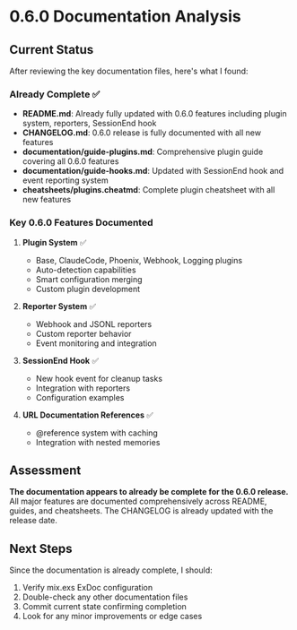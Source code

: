 # 0.6.0 Documentation Analysis

## Current Status

After reviewing the key documentation files, here's what I found:

### Already Complete ✅
- **README.md**: Already fully updated with 0.6.0 features including plugin system, reporters, SessionEnd hook
- **CHANGELOG.md**: 0.6.0 release is fully documented with all new features
- **documentation/guide-plugins.md**: Comprehensive plugin guide covering all 0.6.0 features
- **documentation/guide-hooks.md**: Updated with SessionEnd hook and event reporting system
- **cheatsheets/plugins.cheatmd**: Complete plugin cheatsheet with all new features

### Key 0.6.0 Features Documented
1. **Plugin System** ✅
   - Base, ClaudeCode, Phoenix, Webhook, Logging plugins
   - Auto-detection capabilities 
   - Smart configuration merging
   - Custom plugin development

2. **Reporter System** ✅
   - Webhook and JSONL reporters
   - Custom reporter behavior
   - Event monitoring and integration

3. **SessionEnd Hook** ✅
   - New hook event for cleanup tasks
   - Integration with reporters
   - Configuration examples

4. **URL Documentation References** ✅
   - @reference system with caching
   - Integration with nested memories

## Assessment

**The documentation appears to already be complete for the 0.6.0 release.** All major features are documented comprehensively across README, guides, and cheatsheets. The CHANGELOG is already updated with the release date.

## Next Steps

Since the documentation is already complete, I should:
1. Verify mix.exs ExDoc configuration
2. Double-check any other documentation files
3. Commit current state confirming completion
4. Look for any minor improvements or edge cases